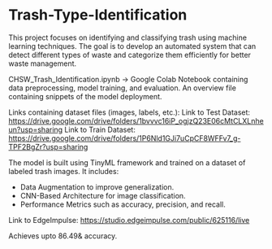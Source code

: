 # Trash-Type-Identification
This project focuses on identifying and classifying trash using machine learning techniques. The goal is to develop an automated system that can detect different types of waste and categorize them efficiently for better waste management.

CHSW_Trash_Identification.ipynb → Google Colab Notebook containing data preprocessing, model training, and evaluation.
An overview file containing snippets of the model deployment.

Links containing dataset files (images, labels, etc.):
Link to Test Dataset: https://drive.google.com/drive/folders/1bvvvc16iP_ogjzQ23E06cMtCLXLnheun?usp=sharing
Link to Train Dataset: https://drive.google.com/drive/folders/1P6Nld1GJi7uCpCF8WFFv7_g-TPF2BgZr?usp=sharing

The model is built using TinyML framework and trained on a dataset of labeled trash images. It includes:
  - Data Augmentation to improve generalization.
  - CNN-Based Architecture for image classification.
  - Performance Metrics such as accuracy, precision, and recall.


Link to EdgeImpulse: https://studio.edgeimpulse.com/public/625116/live

Achieves upto 86.49& accuracy.
